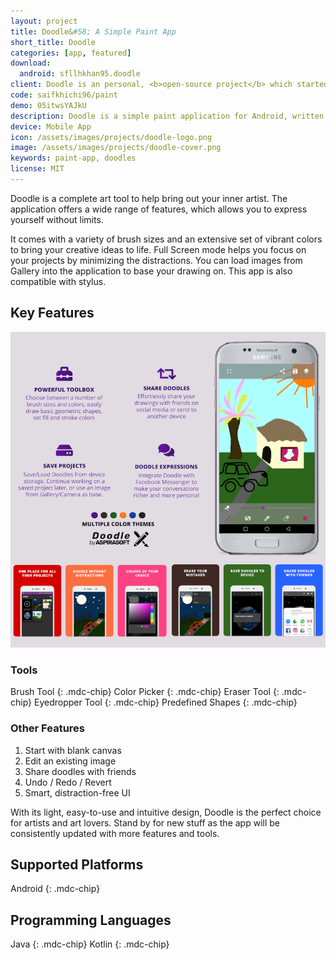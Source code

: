 ```yaml
---
layout: project
title: Doodle&#58; A Simple Paint App
short_title: Doodle
categories: [app, featured]
download:
  android: sfllhkhan95.doodle
client: Doodle is an personal, <b>open-source project</b> which started out as a class assignment.
code: saifkhichi96/paint
demo: 05itwsYAJkU
description: Doodle is a simple paint application for Android, written in Java and Kotlin programming languages.
device: Mobile App
icon: /assets/images/projects/doodle-logo.png
image: /assets/images/projects/doodle-cover.png
keywords: paint-app, doodles
license: MIT
---
```


<script type="application/ld+json">
  {
    "@context": "https://schema.org",
    "@type": "MobileApplication",
    "name": "{{page.short_title}}",
    "operatingSystem": "Android 4.4",
    "applicationCategory": "GameApplication",
    "aggregateRating": {
      "@type": "AggregateRating",
      "ratingValue": "3.32",
      "ratingCount": "104"
    },
    "creator": {
      "@type": "Person",
      "name": "Saif Khan",
      "sameAs": "https://www.saifkhichi.com/"
    },
    "dateCreated": "2017-10-22",
    "softwareVersion": "3.7.0",
    "releaseNotes": "Fixes major bug which prevented the app from opening Gallery or Camera images, and adds Chinese localisation.",
    "offers": [
      {
        "@type": "Offer",
        "price": "0",
        "priceCurrency": "EUR"
      },
      {
        "@type": "Offer",
        "price": "4.39",
        "priceCurrency": "EUR"
      }
    ],
    "sameAs": "https://play.google.com/store/apps/details?id=sfllhkhan95.doodle"
  }
</script>

Doodle is a complete art tool to help bring out your inner artist. The application offers a wide range of features,
which allows you to express yourself without limits.

It comes with a variety of brush sizes and an extensive set of vibrant colors to bring your creative ideas to life. Full
Screen mode helps you focus on your projects by minimizing the distractions. You can load images from Gallery into the
application to base your drawing on. This app is also compatible with stylus.

## Key Features

![Doodle Key Features](/assets/images/projects/doodle-cover.png)

### Tools

Brush Tool
{: .mdc-chip}
Color Picker
{: .mdc-chip}
Eraser Tool
{: .mdc-chip}
Eyedropper Tool
{: .mdc-chip}
Predefined Shapes
{: .mdc-chip}

### Other Features

1. Start with blank canvas
2. Edit an existing image
3. Share doodles with friends
4. Undo / Redo / Revert
5. Smart, distraction-free UI

With its light, easy-to-use and intuitive design, Doodle is the perfect choice for artists and art lovers. Stand by for
new stuff as the app will be consistently updated with more features and tools.

## Supported Platforms

Android
{: .mdc-chip}

## Programming Languages

Java
{: .mdc-chip}
Kotlin
{: .mdc-chip}
